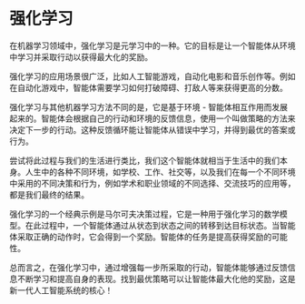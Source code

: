 # 强化学习
在机器学习领域中，强化学习是元学习中的一种。它的目标是让一个智能体从环境中学习并采取行动以获得最大化的奖励。

强化学习的应用场景很广泛，比如人工智能游戏，自动化电影和音乐创作等。例如在自动化游戏中，智能体需要学习如何打破障碍、打敌人等来获得更高的分数。

强化学习与其他机器学习方法不同的是，它是基于环境 - 智能体相互作用而发展起来的。智能体会根据自己的行动和环境的反馈信息，使用一个叫做策略的方法来决定下一步的行动。这种反馈循环能让智能体从错误中学习，并得到最优的答案或行为。

尝试将此过程与我们的生活进行类比，我们这个智能体就相当于生活中的我们本身。人生中的各种不同环境，如学校、工作、社交等，以及我们在每一个不同环境中采用的不同决策和行为，例如学术和职业领域的不同选择、交流技巧的应用等，都是我们最终的结果。

强化学习的一个经典示例是马尔可夫决策过程，它是一种用于强化学习的数学模型。在此过程中，一个智能体通过从状态到状态之间的转移到达目标状态。当智能体采取正确的动作时，它会得到一个奖励。智能体的任务是提高获得奖励的可能性。

总而言之，在强化学习中，通过增强每一步所采取的行动，智能体能够通过反馈信息不断学习和提高自身的表现。找到最优策略可以让智能体最大化他的奖励，这是新一代人工智能系统的核心！